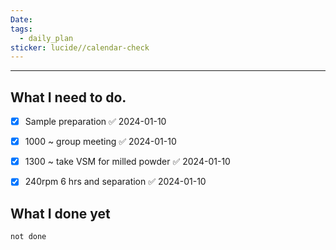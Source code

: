```yaml
---
Date: 
tags:
  - daily_plan
sticker: lucide//calendar-check
---
```

---
## What I need to do.

- [x] Sample preparation ✅ 2024-01-10
- [x] 1000 ~ group meeting ✅ 2024-01-10
- [x] 1300 ~ take VSM for milled powder ✅ 2024-01-10
- [x] 240rpm 6 hrs and separation ✅ 2024-01-10



## What I done yet
```tasks
not done
```

